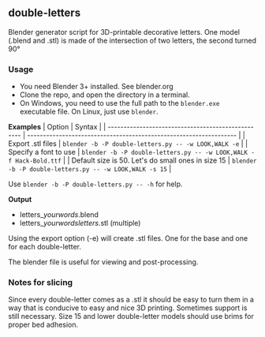 ## double-letters

Blender generator script for 3D-printable decorative letters. One model (.blend and .stl) is made of the intersection of two letters, the second turned 90°

### Usage

- You need Blender 3+ installed. See blender.org
- Clone the repo, and open the directory in a terminal.
- On Windows, you need to use the full path to the `blender.exe` executable file.
   On Linux, just use `blender`.

**Examples**
|                       Option                       |                               Syntax                               |
| -------------------------------------------------- | ------------------------------------------------------------------ |
| Export .stl files                                  | `blender -b -P double-letters.py -- -w LOOK,WALK -e`               |
| Specify a font to use                              | `blender -b -P double-letters.py -- -w LOOK,WALK -f Hack-Bold.ttf` |
| Default size is 50. Let's do small ones in size 15 | `blender -b -P double-letters.py -- -w LOOK,WALK -s 15`            |

Use `blender -b -P double-letters.py -- -h` for help.

**Output**


- letters_*yourwords*.blend
- letters_*yourwordsletters*.stl (multiple)

Using the export option (-e) will create .stl files. One for the base and one for each double-letter.

The blender file is useful for viewing and post-processing.

### Notes for slicing

Since every double-letter comes as a .stl it should be easy to turn them in a way
that is conducive to easy and nice 3D printing. Sometimes support is still necessary.
Size 15 and lower double-letter models should use brims for proper bed adhesion.
